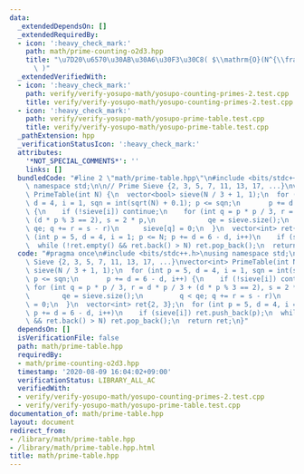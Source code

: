 ```yaml
---
data:
  _extendedDependsOn: []
  _extendedRequiredBy:
  - icon: ':heavy_check_mark:'
    path: math/prime-counting-o2d3.hpp
    title: "\u7D20\u6570\u30AB\u30A6\u30F3\u30C8( $\\mathrm{O}(N^{\\frac{2}{3}})$\
      \ )"
  _extendedVerifiedWith:
  - icon: ':heavy_check_mark:'
    path: verify/verify-yosupo-math/yosupo-counting-primes-2.test.cpp
    title: verify/verify-yosupo-math/yosupo-counting-primes-2.test.cpp
  - icon: ':heavy_check_mark:'
    path: verify/verify-yosupo-math/yosupo-prime-table.test.cpp
    title: verify/verify-yosupo-math/yosupo-prime-table.test.cpp
  _pathExtension: hpp
  _verificationStatusIcon: ':heavy_check_mark:'
  attributes:
    '*NOT_SPECIAL_COMMENTS*': ''
    links: []
  bundledCode: "#line 2 \"math/prime-table.hpp\"\n#include <bits/stdc++.h>\nusing\
    \ namespace std;\n\n// Prime Sieve {2, 3, 5, 7, 11, 13, 17, ...}\nvector<int>\
    \ PrimeTable(int N) {\n  vector<bool> sieve(N / 3 + 1, 1);\n  for (int p = 5,\
    \ d = 4, i = 1, sqn = int(sqrt(N) + 0.1); p <= sqn;\n       p += d = 6 - d, i++)\
    \ {\n    if (!sieve[i]) continue;\n    for (int q = p * p / 3, r = d * p / 3 +\
    \ (d * p % 3 == 2), s = 2 * p,\n             qe = sieve.size();\n         q <\
    \ qe; q += r = s - r)\n      sieve[q] = 0;\n  }\n  vector<int> ret{2, 3};\n  for\
    \ (int p = 5, d = 4, i = 1; p <= N; p += d = 6 - d, i++)\n    if (sieve[i]) ret.push_back(p);\n\
    \  while (!ret.empty() && ret.back() > N) ret.pop_back();\n  return ret;\n}\n"
  code: "#pragma once\n#include <bits/stdc++.h>\nusing namespace std;\n\n// Prime\
    \ Sieve {2, 3, 5, 7, 11, 13, 17, ...}\nvector<int> PrimeTable(int N) {\n  vector<bool>\
    \ sieve(N / 3 + 1, 1);\n  for (int p = 5, d = 4, i = 1, sqn = int(sqrt(N) + 0.1);\
    \ p <= sqn;\n       p += d = 6 - d, i++) {\n    if (!sieve[i]) continue;\n   \
    \ for (int q = p * p / 3, r = d * p / 3 + (d * p % 3 == 2), s = 2 * p,\n     \
    \        qe = sieve.size();\n         q < qe; q += r = s - r)\n      sieve[q]\
    \ = 0;\n  }\n  vector<int> ret{2, 3};\n  for (int p = 5, d = 4, i = 1; p <= N;\
    \ p += d = 6 - d, i++)\n    if (sieve[i]) ret.push_back(p);\n  while (!ret.empty()\
    \ && ret.back() > N) ret.pop_back();\n  return ret;\n}"
  dependsOn: []
  isVerificationFile: false
  path: math/prime-table.hpp
  requiredBy:
  - math/prime-counting-o2d3.hpp
  timestamp: '2020-08-09 16:04:02+09:00'
  verificationStatus: LIBRARY_ALL_AC
  verifiedWith:
  - verify/verify-yosupo-math/yosupo-counting-primes-2.test.cpp
  - verify/verify-yosupo-math/yosupo-prime-table.test.cpp
documentation_of: math/prime-table.hpp
layout: document
redirect_from:
- /library/math/prime-table.hpp
- /library/math/prime-table.hpp.html
title: math/prime-table.hpp
---
```

